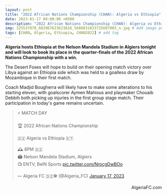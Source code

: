 ```yaml
---
layout: post
title: "2022 African Nations Championship (CHAN): Algeria vs Ethiopia"
date: 2023-01-17 09:00:00 +0500
description: "2022 African Nations Championship (CHAN): Algeria vs Ethiopia"
img: 325537878_681967623623816_5686831033725607003_n.jpg # Add image post (optional)
tags: [CHAN, Algeria, Ethiopia, CHAN2022] # add tag
---
```

**Algeria hosts Ethiopia at the Nelson Mandela Stadium in Algiers tonight and will look to book its place in the quarter-finals of the 2022 African Nations Championship with a win.**

The Desert Foxes will hope to build on their opening match victory over Libya against an Ethiopia side which was held to a goalless draw by Mozambique in their first match.

Coach Madjid Bougherra will likely have to make some alterations to his starting eleven, with goalscorer Aymen Mahious and playmaker Chouaib Debbih both picking up injuries in the first group stage match. Their participation in today's game remains uncertain.

<p style="text-align:center"><blockquote class="twitter-tweet"><p lang="en" dir="ltr">⚡️ MATCH DAY<br><br>🏆 2022 African Nations Championship<br><br>🇩🇿 Algeria vs Ethiopia 🇪🇹<br><br>🕰️ 8PM 🇩🇿<br>🏟️ Nelson Mandela Stadium, Algiers <br>📺 ENTV, BeIN Sports <a href="https://t.co/NrocgDwBOo">pic.twitter.com/NrocgDwBOo</a></p>&mdash; Algeria FC 🇩🇿⚽️ (@Algeria_FC) <a href="https://twitter.com/Algeria_FC/status/1615311823204491265?ref_src=twsrc%5Etfw">January 17, 2023</a></blockquote> <script async src="https://platform.twitter.com/widgets.js" charset="utf-8"></script></p>

<p style="text-align:right">AlgeriaFC.com</p>
